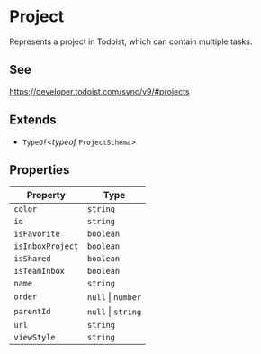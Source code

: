 # Project

Represents a project in Todoist, which can contain multiple tasks.

## See

https://developer.todoist.com/sync/v9/#projects

## Extends

- `TypeOf`\<*typeof* `ProjectSchema`\>

## Properties

| Property | Type |
| ------ | ------ |
| <a id="color"></a> `color` | `string` |
| <a id="id"></a> `id` | `string` |
| <a id="isfavorite"></a> `isFavorite` | `boolean` |
| <a id="isinboxproject"></a> `isInboxProject` | `boolean` |
| <a id="isshared"></a> `isShared` | `boolean` |
| <a id="isteaminbox"></a> `isTeamInbox` | `boolean` |
| <a id="name"></a> `name` | `string` |
| <a id="order"></a> `order` | `null` \| `number` |
| <a id="parentid"></a> `parentId` | `null` \| `string` |
| <a id="url"></a> `url` | `string` |
| <a id="viewstyle"></a> `viewStyle` | `string` |
